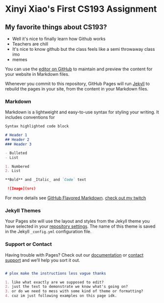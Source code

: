 # Xinyi Xiao's First CS193 Assignment

## My favorite things about CS193?

- Well it's nice to finally learn how Github works
- Teachers are chill
- It's nice to know github but the class feels like a semi throwaway class imo
- memes

You can use the [editor on GitHub](https://github.com/kalutes/CS193_Fall18_Lab1/edit/master/index.md) to maintain and preview the content for your website in Markdown files.

Whenever you commit to this repository, GitHub Pages will run [Jekyll](https://jekyllrb.com/) to rebuild the pages in your site, from the content in your Markdown files.

### Markdown

Markdown is a lightweight and easy-to-use syntax for styling your writing. It includes conventions for

```markdown
Syntax highlighted code block

# Header 1
## Header 2
### Header 3

- Bulleted
- List

1. Numbered
2. List

**Bold** and _Italic_ and `Code` text

 ![Image](src)
```

For more details see [GitHub Flavored Markdown](https://guides.github.com/features/mastering-markdown/).
[check out my twitch](twitch.tv/Reiskimmer) 

### Jekyll Themes

Your Pages site will use the layout and styles from the Jekyll theme you have selected in your [repository settings](https://github.com/kalutes/CS193_Fall18_Lab1/settings). The name of this theme is saved in the Jekyll `_config.yml` configuration file.

### Support or Contact

Having trouble with Pages? Check out our [documentation](https://help.github.com/categories/github-pages-basics/) or [contact support](https://github.com/contact) and we’ll help you sort it out.

```markdown

# plox make the instructions less vague thanks

1. like what exactly are we supposed to edit? 
2. just the text to demonstrate we know what's going on?
3. or do we need to mess with some kind of theme or formatting?
4. cuz im just following examples on this page idk.

```
